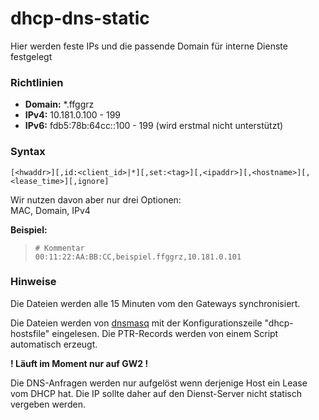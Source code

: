 # dhcp-dns-static

Hier werden feste IPs und die passende Domain für interne Dienste festgelegt

### Richtlinien

- **Domain:** *.ffggrz
- **IPv4:** 10.181.0.100 - 199
- **IPv6:** fdb5:78b:64cc::100 - 199 (wird erstmal nicht unterstützt)

### Syntax

`[<hwaddr>][,id:<client_id>|*][,set:<tag>][,<ipaddr>][,<hostname>][,<lease_time>][,ignore]`

Wir nutzen davon aber nur drei Optionen:  
MAC, Domain, IPv4


__Beispiel:__  
> `# Kommentar`  
> `00:11:22:AA:BB:CC,beispiel.ffggrz,10.181.0.101`


### Hinweise

Die Dateien werden alle 15 Minuten vom den Gateways synchronisiert.

Die Dateien werden von [dnsmasq](http://www.thekelleys.org.uk/dnsmasq/docs/dnsmasq-man.html) mit der Konfigurationszeile "dhcp-hostsfile" eingelesen.
Die PTR-Records werden von einem Script automatisch erzeugt.


__! Läuft im Moment nur auf GW2 !__

Die DNS-Anfragen werden nur aufgelöst wenn derjenige Host ein Lease vom DHCP hat.
Die IP sollte daher auf den Dienst-Server nicht statisch vergeben werden.
